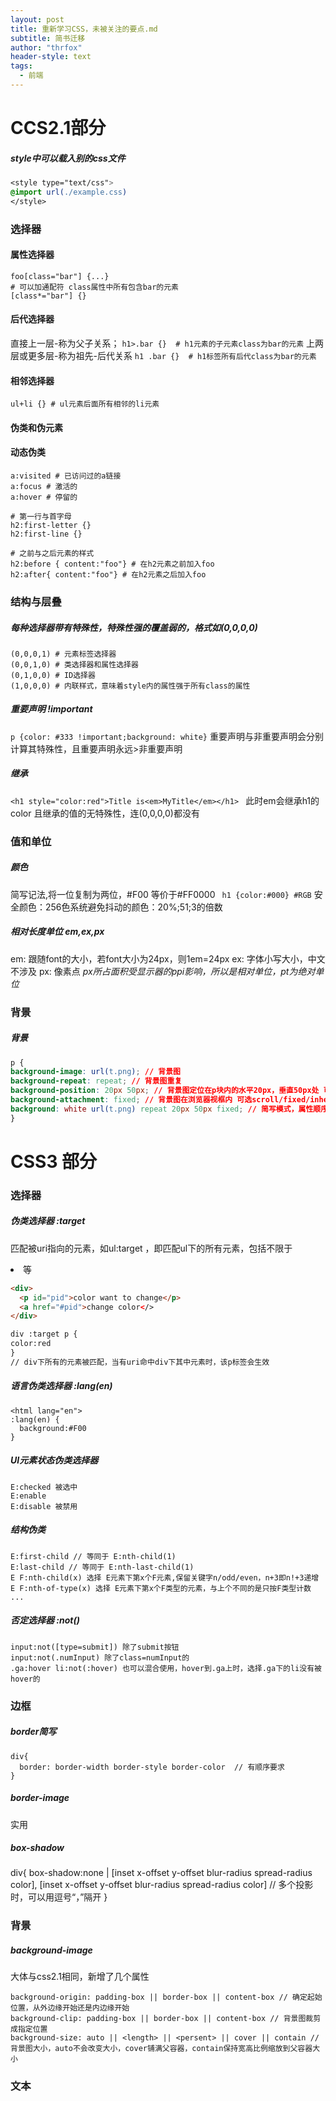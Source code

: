 ```yaml
---
layout: post
title: 重新学习CSS，未被关注的要点.md
subtitle: 简书迁移
author: "thrfox"
header-style: text
tags:
  - 前端
---
```


# CCS2.1部分
##### style中可以载入别的css文件
```css
<style type="text/css">
@import url(./example.css)
</style>
```
### 选择器
#### 属性选择器
```
foo[class="bar"] {...}
# 可以加通配符 class属性中所有包含bar的元素
[class*="bar"] {} 
```
#### 后代选择器
直接上一层-称为父子关系；
`h1>.bar {}  # h1元素的子元素class为bar的元素`
上两层或更多层-称为祖先-后代关系
`h1 .bar {}  # h1标签所有后代class为bar的元素`
#### 相邻选择器
`ul+li {} # ul元素后面所有相邻的li元素`

#### 伪类和伪元素
#### 动态伪类
```
a:visited # 已访问过的a链接
a:focus # 激活的
a:hover # 停留的
```
```
# 第一行与首字母
h2:first-letter {}
h2:first-line {}
```
```
# 之前与之后元素的样式
h2:before { content:"foo"} # 在h2元素之前加入foo
h2:after{ content:"foo"} # 在h2元素之后加入foo
```
### 结构与层叠
##### 每种选择器带有特殊性，特殊性强的覆盖弱的，格式如(0,0,0,0)
```
(0,0,0,1) # 元素标签选择器
(0,0,1,0) # 类选择器和属性选择器
(0,1,0,0) # ID选择器
(1,0,0,0) # 内联样式，意味着style内的属性强于所有class的属性
```
##### 重要声明 !important
` p {color: #333 !important;background: white} `
重要声明与非重要声明会分别计算其特殊性，且重要声明永远>非重要声明
##### 继承
`<h1 style="color:red">Title is<em>MyTitle</em></h1> `
此时em会继承h1的color
且继承的值的无特殊性，连(0,0,0,0)都没有
### 值和单位
##### 颜色
简写记法,将一位复制为两位，#F00 等价于#FF0000
` h1 {color:#000} #RGB`
安全颜色：256色系统避免抖动的颜色：20%;51;3的倍数
##### 相对长度单位 em,ex,px
em: 跟随font的大小，若font大小为24px，则1em=24px
ex: 字体小写大小，中文不涉及
px: 像素点
*px所占面积受显示器的ppi影响，所以是相对单位，pt为绝对单位*
### 背景
##### 背景
```css
p {
background-image: url(t.png); // 背景图
background-repeat: repeat; // 背景图重复
background-position: 20px 50px; // 背景图定位在p块内的水平20px，垂直50px处 可多选top/center/right等
background-attachment: fixed; // 背景图在浏览器视框内 可选scroll/fixed/inherit
background: white url(t.png) repeat 20px 50px fixed; // 简写模式，属性顺序没有限制
}
```
# CSS3 部分
### 选择器
##### 伪类选择器 :target
匹配被uri指向的元素，如ul:target ，即匹配ul下的所有元素，包括不限于<li><span>等
```html
<div>
  <p id="pid">color want to change</p>
  <a href="#pid">change color</>
</div>

div :target p {
color:red
}
// div下所有的元素被匹配，当有uri命中div下其中元素时，该p标签会生效
```
##### 语言伪类选择器 :lang(en)
```
<html lang="en">
:lang(en) {
  background:#F00
}
```
##### UI元素状态伪类选择器
```
E:checked 被选中
E:enable
E:disable 被禁用
```
##### 结构伪类
```
E:first-child // 等同于 E:nth-child(1)
E:last-child // 等同于 E:nth-last-child(1)
E F:nth-child(x) 选择 E元素下第x个F元素,保留关键字n/odd/even，n+3即n!+3递增
E F:nth-of-type(x) 选择 E元素下第x个F类型的元素，与上个不同的是只按F类型计数
...
```
##### 否定选择器 :not()
```
input:not([type=submit]) 除了submit按钮
input:not(.numInput) 除了class=numInput的
.ga:hover li:not(:hover) 也可以混合使用，hover到.ga上时，选择.ga下的li没有被hover的
```
### 边框
##### border简写
```
div{
  border: border-width border-style border-color  // 有顺序要求 
}
```
##### border-image
实用
##### box-shadow
div{
  box-shadow:none | [inset x-offset y-offset blur-radius spread-radius color], 
[inset x-offset y-offset blur-radius spread-radius color]  // 多个投影时，可以用逗号“，”隔开
}
### 背景
##### background-image
大体与css2.1相同，新增了几个属性
```
background-origin: padding-box || border-box || content-box // 确定起始位置，从外边缘开始还是内边缘开始
background-clip: padding-box || border-box || content-box // 背景图裁剪成指定位置
background-size: auto || <length> || <persent> || cover || contain // 背景图大小，auto不会改变大小，cover铺满父容器，contain保持宽高比例缩放到父容器大小 
```
### 文本



